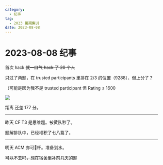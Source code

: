 ```yaml
---
category:
  - 纪事
tag:
  - 2023 暑期集训
date: 2023-08-08
---
```


# 2023-08-08 纪事

首次 hack ~~就一口气 hack 了 20 个人~~

只过了两题，在 trusted participants 里排在 2/3 的位置（9288），但上分了？

（可能是因为我不是 trusted participant 但 Rating ≤ 1600

<!-- more -->

![](https://github.com/ZihanHu/blog/assets/133467869/3eb25500-99ef-4719-aa8b-d0cf55894cff)

距离 <codeforces-rank rank='pupil' /> 还差 177 分。

---

昨天 CF T3 是思维题。被黄队秒了。

题解排队中，已经堆积了七八篇了。

---

明天 ACM 亦可🚤杯。准备划水。

~~可以不去吗，想在宿舍里补前几天的题~~
